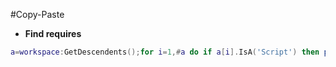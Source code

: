#Copy-Paste
* **Find requires**
```lua
a=workspace:GetDescendents();for i=1,#a do if a[i].IsA('Script') then print(a[i]) end end
```

